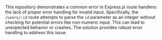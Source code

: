 This repository demonstrates a common error in Express.js route handlers: the lack of proper error handling for invalid input.  Specifically, the `/users/:id` route attempts to parse the `id` parameter as an integer without checking for potential errors like non-numeric input. This can lead to unexpected behavior or crashes. The solution provides robust error handling to address this issue.